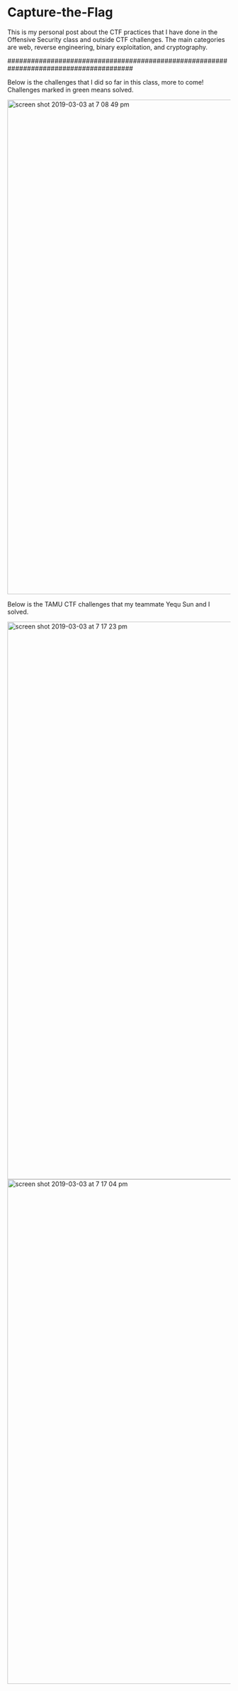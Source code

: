 # Capture-the-Flag
This is my personal post about the CTF practices that I have done in the Offensive Security class and outside CTF challenges. The main categories are web, reverse engineering, binary exploitation, and cryptography.

########################################################################################

Below is the challenges that I did so far in this class, more to come! Challenges marked in green means solved.

<img width="1114" alt="screen shot 2019-03-03 at 7 08 49 pm" src="https://user-images.githubusercontent.com/18017971/53704162-15dca700-3de8-11e9-994f-13827daa499a.png">

Below is the TAMU CTF challenges that my teammate Yequ Sun and I solved.

<img width="1256" alt="screen shot 2019-03-03 at 7 17 23 pm" src="https://user-images.githubusercontent.com/18017971/53704327-d616bf00-3de9-11e9-8d99-88dc519bc709.png">
<img width="1137" alt="screen shot 2019-03-03 at 7 17 04 pm" src="https://user-images.githubusercontent.com/18017971/53704329-d9aa4600-3de9-11e9-99db-a82ae15ece4f.png">




